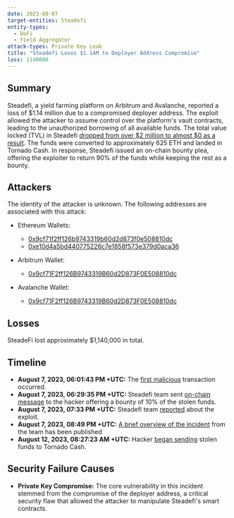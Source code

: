 ```yaml
---
date: 2023-08-07
target-entities: Steadefi
entity-types:
  - DeFi
  - Yield Aggregator
attack-types: Private Key Leak
title: "Steadefi Loses $1.14M to Deployer Address Compromise"
loss: 1140000
---
```


## Summary

Steadefi, a yield farming platform on Arbitrum and Avalanche, reported a loss of $1.14 million due to a compromised deployer address. The exploit allowed the attacker to assume control over the platform's vault contracts, leading to the unauthorized borrowing of all available funds. The total value locked (TVL) in Steadefi [dropped from over $2 million to almost $0 as a result](https://defillama.com/protocol/steadefi). The funds were converted to approximately 625 ETH and landed in Tornado Cash. In response, Steadefi issued an on-chain bounty plea, offering the exploiter to return 90% of the funds while keeping the rest as a bounty.

## Attackers

The identity of the attacker is unknown. The following addresses are associated with this attack:

- Ethereum Wallets:
  - [0x9cf71f2ff126b9743319b60d2d873f0e508810dc](https://etherscan.io/address/0x9cf71f2ff126b9743319b60d2d873f0e508810dc)
  - [0xe10d4a5bd440775226c7e1858f573e379d0aca36](https://etherscan.io/address/0xe10d4a5bd440775226c7e1858f573e379d0aca36)

- Arbitrum Wallet:
  - [0x9cf71F2ff126B9743319B60d2D873F0E508810dc](https://arbiscan.io/address/0x9cf71F2ff126B9743319B60d2D873F0E508810dc)

- Avalanche Wallet:
  - [0x9cf71F2ff126B9743319B60d2D873F0E508810dc](https://snowtrace.io/address/0x9cf71F2ff126B9743319B60d2D873F0E508810dc)

## Losses

SteadeFi lost approximately $1,140,000 in total.

## Timeline

- **August 7, 2023, 06:01:43 PM +UTC:** The [first malicious](https://arbiscan.io/tx/0x64490459485bf290ef00b360d3ea943fc56bcb364852ac482b772829cf09cad9) transaction occurred.
- **August 7, 2023, 06:29:35 PM +UTC:** Steadefi team sent [on-chain message](https://etherscan.io/tx/0xdfc31c31e07f9007a15680e9c98a4d523cc440d4349515cebf22196086c889d4) to the hacker offering a bounty of 10% of the stolen funds. 
- **August 7, 2023, 07:33 PM +UTC:** Steadefi team [reported](https://twitter.com/steadefi/status/1688619454178144264) about the exploit.
- **August 7, 2023, 08:49 PM +UTC:** [A brief overview of the incident](https://twitter.com/steadefi/status/1688638572608552960) from the team has been published 
- **August 12, 2023, 08:27:23 AM +UTC:** Hacker [began sending](https://etherscan.io/tx/0x06d5f3d5087615d64fa5051f4e5b5c2717345d9d3e68dcb3a7ff90b3bde539ef) stolen funds to Tornado Cash.

## Security Failure Causes

- **Private Key Compromise:** The core vulnerability in this incident stemmed from the compromise of the deployer address, a critical security flaw that allowed the attacker to manipulate Steadefi's smart contracts.
